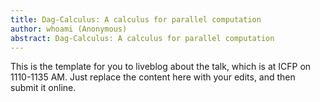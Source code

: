 ```yaml
---
title: Dag-Calculus: A calculus for parallel computation
author: whoami (Anonymous)
abstract: Dag-Calculus: A calculus for parallel computation
---
```


This is the template for you to liveblog about the talk,
which is at ICFP on 1110-1135 AM.  Just replace the content here
with your edits, and then submit it online.
